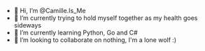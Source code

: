 - 👋 Hi, I’m @Camille.Is_Me
- 👀 I’m currently trying to hold myself together as my health goes sideways
- 🌱 I’m currently learning Python, Go and C#
- 💞️ I’m looking to collaborate on nothing, I'm a lone wolf :)

<!---
TheDarkWolfer/TheDarkWolfer is a ✨ special ✨ repository because its `README.md` (this file) appears on your GitHub profile.
You can click the Preview link to take a look at your changes.
--->
